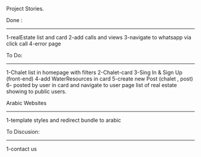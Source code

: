 Project Stories.


Done :
*****
1-realEstate list and card
2-add calls and views
3-navigate to whatsapp via click call
4-error page

To Do:
*****
1-Chalet list in homepage with filters
2-Chalet-card
3-Sing In & Sign Up (front-end)
4-add WaterResources in card
5-create new Post (chalet , post)
6- posted by user in card and navigate to user page list of real estate showing to public users.
 
 
Arabic Websites
***************
1-template styles and redirect bundle to arabic

To Discusion:
*************
 1-contact us

 

 